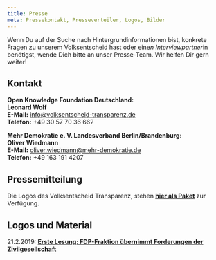 ```yaml
---
title: Presse
meta: Pressekontakt, Presseverteiler, Logos, Bilder
---
```


Wenn Du auf der Suche nach Hintergrundinformationen bist, konkrete Fragen zu unserem Volksentscheid hast oder eine*n Interviewpartner*in benötigst, wende Dich bitte an unser Presse-Team. Wir helfen Dir gern weiter!

## Kontakt

**Open Knowledge Foundation Deutschland:** <br>
**Leonard Wolf**<br>
**E-Mail:** info@volksentscheid-transparenz.de<br>
**Telefon:**
+49 30 57 70 36 662

**Mehr Demokratie e. V. Landesverband Berlin/Brandenburg:**<br>
**Oliver Wiedmann**<br>
**E-Mail:** oliver.wiedmann@mehr-demokratie.de <br>
**Telefon:**
+49 163 191 4207

## Pressemitteilung

Die Logos des Volksentscheid Transparenz, stehen [**hier als Paket**](//files/documents/Logo_Paket.zip) zur Verfügung.

## Logos und Material

21.2.2019: [**Erste Lesung: FDP-Fraktion übernimmt Forderungen der Zivilgesellschaft**](//files/documents/2019_02_21_Pressemitteilung.pdf)
